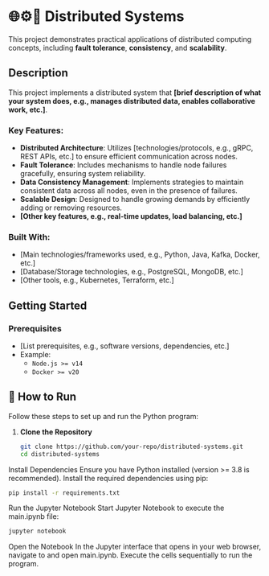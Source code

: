 # 🌐⚙️📡 Distributed Systems

This project demonstrates practical applications of distributed computing concepts, including **fault tolerance**, **consistency**, and **scalability**.

## Description

This project implements a distributed system that **[brief description of what your system does, e.g., manages distributed data, enables collaborative work, etc.]**. 

### Key Features:
- **Distributed Architecture**: Utilizes [technologies/protocols, e.g., gRPC, REST APIs, etc.] to ensure efficient communication across nodes.
- **Fault Tolerance**: Includes mechanisms to handle node failures gracefully, ensuring system reliability.
- **Data Consistency Management**: Implements strategies to maintain consistent data across all nodes, even in the presence of failures.
- **Scalable Design**: Designed to handle growing demands by efficiently adding or removing resources.
- **[Other key features, e.g., real-time updates, load balancing, etc.]**

### Built With:
- [Main technologies/frameworks used, e.g., Python, Java, Kafka, Docker, etc.]
- [Database/Storage technologies, e.g., PostgreSQL, MongoDB, etc.]
- [Other tools, e.g., Kubernetes, Terraform, etc.]

## Getting Started

### Prerequisites
- [List prerequisites, e.g., software versions, dependencies, etc.]
- Example:
  - `Node.js >= v14`
  - `Docker >= v20`
 
## 🚀 How to Run

Follow these steps to set up and run the Python program:

1. **Clone the Repository**
   ```bash
   git clone https://github.com/your-repo/distributed-systems.git
   cd distributed-systems
Install Dependencies Ensure you have Python installed (version >= 3.8 is recommended). Install the required dependencies using pip:

```bash
pip install -r requirements.txt
```
Run the Jupyter Notebook Start Jupyter Notebook to execute the main.ipynb file:

```bash
jupyter notebook
```
Open the Notebook In the Jupyter interface that opens in your web browser, navigate to and open main.ipynb. Execute the cells sequentially to run the program.
